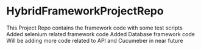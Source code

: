 # HybridFrameworkProjectRepo
This Project Repo contains the framework code with some test scripts
Added selenium related framework code
Added Database framework code
Will be adding more code related to API and Cucumeber in near future
